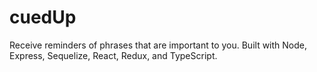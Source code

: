 # cuedUp
Receive reminders of phrases that are important to you. Built with Node, Express, Sequelize, React, Redux, and TypeScript.
